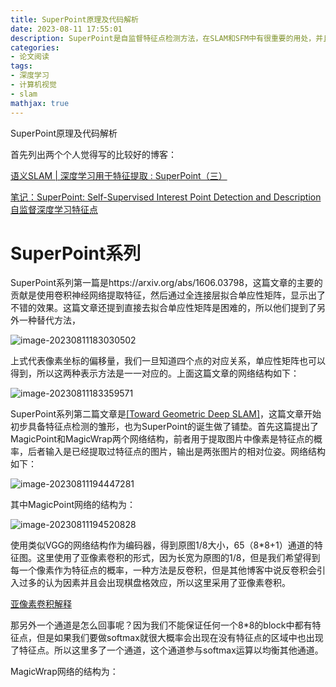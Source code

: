 ```yaml
---
title: SuperPoint原理及代码解析
date: 2023-08-11 17:55:01
description: SuperPoint是自监督特征点检测方法，在SLAM和SFM中有很重要的用处，并且在这些领域都取得了非常不错的效果
categories: 
- 论文阅读
tags:
- 深度学习
- 计算机视觉
- slam
mathjax: true
---
```


SuperPoint原理及代码解析

首先列出两个个人觉得写的比较好的博客：

[语义SLAM | 深度学习用于特征提取 : SuperPoint（三）](https://zhuanlan.zhihu.com/p/69515306)

[笔记：SuperPoint: Self-Supervised Interest Point Detection and Description 自监督深度学习特征点](https://vincentqin.gitee.io/posts/superpoint/)



# SuperPoint系列

SuperPoint系列第一篇是https://arxiv.org/abs/1606.03798，这篇文章的主要的贡献是使用卷积神经网络提取特征，然后通过全连接层拟合单应性矩阵，显示出了不错的效果。这篇文章还提到直接去拟合单应性矩阵是困难的，所以他们提到了另外一种替代方法，

![image-20230811183030502](/home/devil/Documents/Hexo_Blog/xiaoxiao-1.github.io/source/_posts/SuperPoint原理及代码解析/image-20230811183030502.png)

上式代表像素坐标的偏移量，我们一旦知道四个点的对应关系，单应性矩阵也可以得到，所以这两种表示方法是一一对应的。上面这篇文章的网络结构如下：

![image-20230811183359571](/home/devil/Documents/Hexo_Blog/xiaoxiao-1.github.io/source/_posts/SuperPoint原理及代码解析/image-20230811183359571.png)



SuperPoint系列第二篇文章是[[Toward Geometric Deep SLAM]](https://arxiv.org/pdf/1707.07410.pdf)，这篇文章开始初步具备特征点检测的雏形，也为SuperPoint的诞生做了铺垫。首先这篇提出了MagicPoint和MagicWrap两个网络结构，前者用于提取图片中像素是特征点的概率，后者输入是已经提取过特征点的图片，输出是两张图片的相对位姿。网络结构如下：

![image-20230811194447281](/home/devil/Documents/Hexo_Blog/xiaoxiao-1.github.io/source/_posts/SuperPoint原理及代码解析/image-20230811194447281.png)

其中MagicPoint网络的结构为：

![image-20230811194520828](/home/devil/Documents/Hexo_Blog/xiaoxiao-1.github.io/source/_posts/SuperPoint原理及代码解析/image-20230811194520828.png)

使用类似VGG的网络结构作为编码器，得到原图1/8大小，65（8*8+1）通道的特征图。这里使用了亚像素卷积的形式，因为长宽为原图的1/8，但是我们希望得到每一个像素作为特征点的概率，一种方法是反卷积，但是其他博客中说反卷积会引入过多的认为因素并且会出现棋盘格效应，所以这里采用了亚像素卷积。

[亚像素卷积解释](https://blog.csdn.net/leviopku/article/details/84975282)

那另外一个通道是怎么回事呢？因为我们不能保证任何一个8*8的block中都有特征点，但是如果我们要做softmax就很大概率会出现在没有特征点的区域中也出现了特征点。所以这里多了一个通道，这个通道参与softmax运算以均衡其他通道。

MagicWrap网络的结构为：

